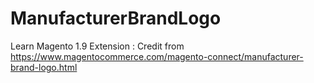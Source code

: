 # ManufacturerBrandLogo
Learn Magento 1.9 Extension : Credit from https://www.magentocommerce.com/magento-connect/manufacturer-brand-logo.html

